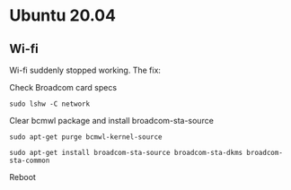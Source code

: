 # Ubuntu 20.04

## Wi-fi

Wi-fi suddenly stopped working. The fix:

Check Broadcom card specs

`sudo lshw -C network`

Clear bcmwl package and install broadcom-sta-source

`sudo apt-get purge bcmwl-kernel-source`

`sudo apt-get install broadcom-sta-source broadcom-sta-dkms broadcom-sta-common`

Reboot